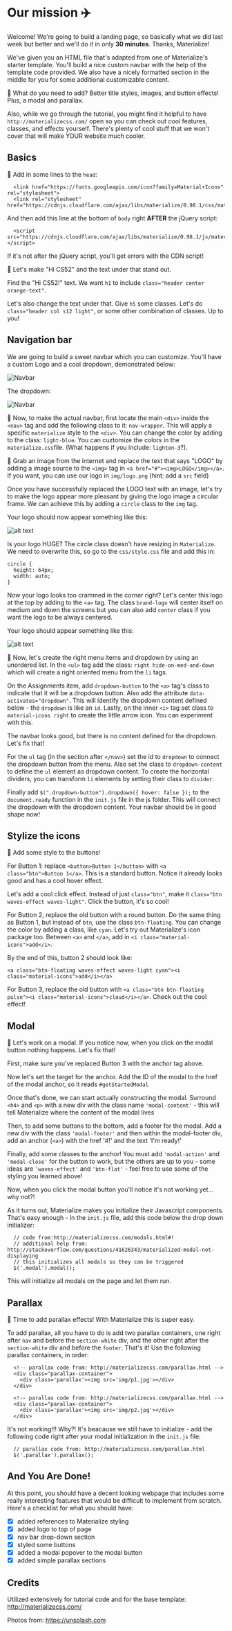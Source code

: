 # Our mission :airplane:

Welcome! We're going to build a landing page, so basically what we did last week but better and we'll do it in only **30 minutes**. Thanks, Materialize!

We've given you an HTML file that's adapted from one of Materialize's starter template. You'll build a nice custom navbar with the help of the template code provided. We also have a nicely formatted section in the middle for you for some additional customizable content.

🚀 What do you need to add? Better title styles, images, and button effects! Plus, a modal and parallax.

Also, while we go through the tutorial, you might find it helpful to have `http://materializecss.com/` open so you can check out cool features, classes, and effects yourself. There's plenty of cool stuff that we won't cover that will make YOUR website much cooler.

## Basics

🚀 Add in some lines to the `head`:

```
  <link href="https://fonts.googleapis.com/icon?family=Material+Icons" rel="stylesheet">
  <link rel="stylesheet" href="https://cdnjs.cloudflare.com/ajax/libs/materialize/0.98.1/css/materialize.min.css">
```

And then add this line at the bottom of `body` right **AFTER** the jQuery script:
```
  <script src="https://cdnjs.cloudflare.com/ajax/libs/materialize/0.98.1/js/materialize.min.js"></script>
```

If it's not after the jQuery script, you'll get errors with the CDN script!


🚀 Let's make "Hi CS52" and the text under that stand out.

Find the "Hi CS52!" text. We want `h1` to include `class="header center orange-text"`.

Let's also change the text under that. Give `h5` some classes. Let's do `class="header col s12 light"`, or some other combination of classes. Up to you!


## Navigation bar

We are going to build a sweet navbar which you can customize. You'll have a custom Logo and a cool dropdown, demonstrated below:

![Navbar](img/navbar.png)

The dropdown:

![Navbar](img/dropdown.png)

🚀 Now, to make the actual navbar, first locate the main `<div>` inside the `<nav>` tag and add the following class to it: `nav-wrapper`. This will apply a specific `materialize` style to the `<div>`. You can change the color by adding to the class: `light-blue`. You can cuztomize the colors in the `materialize.css`file. (What happens if you include: `lighten-3`?).

🚀 Grab an image from the internet and replace the text that says "LOGO" by adding a image source to the `<img>` tag in `<a href="#"><img>LOGO</img></a>`. If you want, you can use our logo in `img/logo.png` (hint: add a `src` field)

Once you have successfully replaced the LOGO text with an image, let's try to make the logo appear more pleasant by giving the logo image a circular frame. We can achieve this by adding a `circle` class to the `img` tag.

Your logo should now appear something like this:

![alt text](./img/logo_sc1.png)

Is your logo HUGE? The circle class doesn't have resizing in `Materialize`. We need to overwrite this, so go to the `css/style.css` file and add this in:

```
circle {
  height: 64px;
  width: auto;
}
```

Now your logo looks too crammed in the corner right? Let's center this logo at the top by adding to the `<a>` tag. The class `brand-logo` will center itself on medium and down the screens but you can also add `center` class if you want the logo to be always centered. 

Your logo should appear something like this:

![alt text](./img/logo_sc2.png)

🚀 Now, let's create the right menu items and dropdown by using an unordered list. In the `<ul>` tag add the class: `right hide-on-med-and-down` which will create a right oriented menu from the `li` tags. 

On the Assignments item, add `dropdown-button` to the `<a>` tag's class to indicate that it will be a dropdown button. Also add the attribute `data-activates="dropdown"`. This will identify the dropdown content defined below - the `dropdown` is like an `id`. Lastly, on the inner `<i>` tag set class to `material-icons right` to create the little arrow icon. You can experiment with this.

The navbar looks good, but there is no content defined for the dropdown. Let's fix that! 

For the `ul` tag (in the section after `</nav>`) set the id to `dropdown` to connect the dropdown button from the menu. Also set the class to `dropdown-content` to define the `ul` element as dropdown content. To create the horizontal dividers, you can transform `li` elements by setting their class to `divider`.

Finally add `$(".dropdown-button").dropdown({ hover: false });` to the `document.ready` function in the ```init.js``` file in the js folder. This will connect the dropdown with the dropdown content. Your navbar should be in good shape now!


## Stylize the icons

🚀 Add some style to the buttons!

For Button 1: replace `<button>Button 1</button>` with `<a class="btn">Button 1</a>`. This is a standard button. Notice it already looks good and has a cool hover effect.

Let's add a cool click effect. Instead of just `class="btn"`, make it `class="btn waves-effect waves-light"`. Click the button, it's so cool!

For Button 2, replace the old button with a round button. Do the same thing as Button 1, but instead of `btn`, use the class `btn-floating`. You can change the color by adding a class, like `cyan`. Let's try out Materialize's icon package too. Between `<a>` and `</a>`, add in `<i class="material-icons">add</i>`.

By the end of this, button 2 should look like:
```
<a class="btn-floating waves-effect waves-light cyan"><i class="material-icons">add</i></a>
```

For Button 3, replace the old button with `<a class="btn btn-floating pulse"><i class="material-icons">cloud</i></a>`. Check out the cool effect!

## Modal

🚀 Let's work on a modal. If you notice now, when you click on the modal button nothing happens. Let's fix that!

First, make sure you've replaced Button 3 with the anchor tag above.

Now let's set the target for the anchor. Add the ID of the modal to the href of the modal anchor, so it reads ```#getStartedModal```

Once that's done, we can start actually constructing the modal. Surround ```<h4>``` and ```<p>``` with a new div with the class name ```'modal-content'``` - this will tell Materialize where the content of the modal lives

Then, to add some buttons to the bottom, add a footer for the modal. Add a new div with the class ```'modal-footer'``` and then within the modal-footer div, add an anchor (```<a>```) with the href '#!' and the text 'I'm ready!'

Finally, add some classes to the anchor! You must add ```'modal-action'``` and ```'modal-close'``` for the button to work, but the others are up to you - some ideas are ```'waves-effect'``` and ```'btn-flat'``` - feel free to use some of the styling you learned above!

Now, when you click the modal button you'll notice it's not working yet... why not?!

As it turns out, Materialize makes you initialize their Javascript components. That's easy enough - in the ```init.js``` file, add this code below the drop down initializer:

```
  // code from:http://materializecss.com/modals.html#!
  // additional help from: http://stackoverflow.com/questions/41626343/materialized-modal-not-displaying
  // this initializes all modals so they can be triggered
  $('.modal').modal();
```

This will initialize all modals on the page and let them run.

## Parallax

🚀 Time to add parallax effects! With Materialize this is super easy.

To add parallax, all you have to do is add two parallax containers, one right after ```nav``` and before the ```section-white``` div, and the other right after the ```section-white``` div and before the ```footer```. That's it! Use the following parallax containers, in order:

```
  <!-- parallax code from: http://materializecss.com/parallax.html -->
  <div class="parallax-container">
    <div class='parallax'><img src='img/p1.jpg'></div>
  </div>
```

```
  <!-- parallax code from: http://materializecss.com/parallax.html -->
  <div class="parallax-container">
    <div class='parallax'><img src='img/p2.jpg'></div>
  </div>
```

It's not working!!! Why?! It's beacause we still have to initialize - add the following code right after your modal initialization in the ```init.js``` file:
```
  // parallax code from: http://materializecss.com/parallax.html
  $('.parallax').parallax();
```

## And You Are Done!

At this point, you should have a decent looking webpage that includes some really interesting features that would be difficult to implement from scratch. Here's a checklist for what you should have:
- [x] added references to Materialize styling
- [x] added logo to top of page
- [x] nav bar drop-down section
- [x] styled some buttons
- [x] added a modal popover to the modal button
- [x] added simple parallax sections

## Credits

Utilized extensively for tutorial code and for the base template: http://materializecss.com/

Photos from: https://unsplash.com
